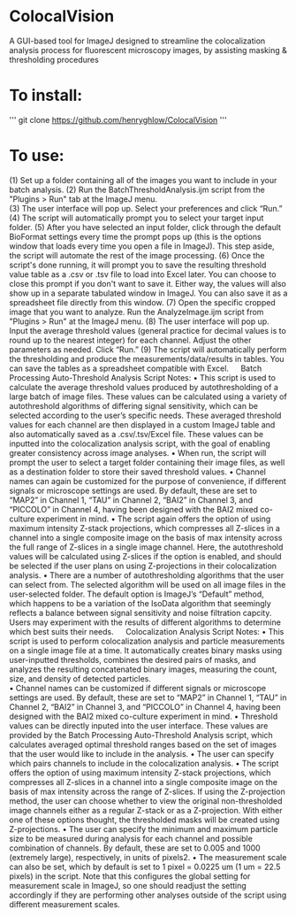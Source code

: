 # ColocalVision
A GUI-based tool for ImageJ designed to streamline the colocalization analysis process for fluorescent microscopy images, by assisting masking &amp; thresholding procedures

# To install:
'''
git clone https://github.com/henryghlow/ColocalVision
'''

# To use:

(1)	Set up a folder containing all of the images you want to include in your batch analysis.
(2)	Run the BatchThresholdAnalysis.ijm script from the "Plugins > Run" tab at the ImageJ menu.  
(3)	The user interface will pop up. Select your preferences and click “Run.”
(4)	The script will automatically prompt you to select your target input folder. 
(5)	After you have selected an input folder, click through the default BioFormat settings every time the prompt pops up (this is the options window that loads every time you open a file in ImageJ). This step aside, the script will automate the rest of the image processing. 
(6)	Once the script's done running, it will prompt you to save the resulting threshold value table as a .csv or .tsv file to load into Excel later. You can choose to close this prompt if you don't want to save it. Either way, the values will also show up in a separate tabulated window in ImageJ. You can also save it as a spreadsheet file directly from this window.
(7)	Open the specific cropped image that you want to analyze. Run the AnalyzeImage.ijm script from "Plugins > Run" at the ImageJ menu. 
(8)	The user interface will pop up. Input the average threshold values (general practice for decimal values is to round up to the nearest integer) for each channel. Adjust the other parameters as needed. Click “Run.”
(9)	The script will automatically perform the thresholding and produce the measurements/data/results in tables. You can save the tables as a spreadsheet compatible with Excel.
 
Batch Processing Auto-Threshold Analysis Script Notes:
•	This script is used to calculate the average threshold values produced by autothresholding of a large batch of image files. These values can be calculated using a variety of autothreshold algorithms of differing signal sensitivity, which can be selected according to the user’s specific needs. These averaged threshold values for each channel are then displayed in a custom ImageJ table and also automatically saved as a .csv/.tsv/Excel file. These values can be inputted into the colocalization analysis script, with the goal of enabling greater consistency across image analyses.
•	When run, the script will prompt the user to select a target folder containing their image files, as well as a destination folder to store their saved threshold values.
•	Channel names can again be customized for the purpose of convenience, if different signals or microscope settings are used. By default, these are set to “MAP2” in Channel 1, “TAU” in Channel 2, “BAI2” in Channel 3, and “PICCOLO” in Channel 4, having been designed with the BAI2 mixed co-culture experiment in mind.
•	The script again offers the option of using maximum intensity Z-stack projections, which compresses all Z-slices in a channel into a single composite image on the basis of max intensity across the full range of Z-slices in a single image channel. Here, the autothreshold values will be calculated using Z-slices if the option is enabled, and should be selected if the user plans on using Z-projections in their colocalization analysis.
•	There are a number of autothresholding algorithms that the user can select from. The selected algorithm will be used on all image files in the user-selected folder. The default option is ImageJ’s “Default” method, which happens to be a variation of the IsoData algorithm that seemingly reflects a balance between signal sensitivity and noise filtration capcity. Users may experiment with the results of different algorithms to determine which best suits their needs.
 
Colocalization Analysis Script Notes:
•	This script is used to perform colocalization analysis and particle measurements on a single image file at a time. It automatically creates binary masks using user-inputted thresholds, combines the desired pairs of masks, and analyzes the resulting concatenated binary images, measuring the count, size, and density of detected particles.   
•	Channel names can be customized if different signals or microscope settings are used. By default, these are set to “MAP2” in Channel 1, “TAU” in Channel 2, “BAI2” in Channel 3, and “PICCOLO” in Channel 4, having been designed with the BAI2 mixed co-culture experiment in mind.
•	Threshold values can be directly inputed into the user interface. These values are provided by the Batch Processing Auto-Threshold Analysis script, which calculates averaged optimal threshold ranges based on the set of images that the user would like to include in the analysis.
•	The user can specify which pairs channels to include in the colocalization analysis.
•	The script offers the option of using maximum intensity Z-stack projections, which compresses all Z-slices in a channel into a single composite image on the basis of max intensity across the range of Z-slices. If using the Z-projection method, the user can choose whether to view the original non-thresholded image channels either as a regular Z-stack or as a Z-projection. With either one of these options thought, the thresholded masks will be created using Z-projections.
•	The user can specify the minimum and maximum particle size to be measured during analysis for each channel and possible combination of channels. By default, these are set to 0.005 and 1000 (extremely large), respectively, in units of pixels2. 
•	The measurement scale can also be set, which by default is set to 1 pixel = 0.0225 um (1 um = 22.5 pixels) in the script. Note that this configures the global setting for measurement scale in ImageJ, so one should readjust the setting accordingly if they are performing other analyses outside of the script using different measurement scales.
